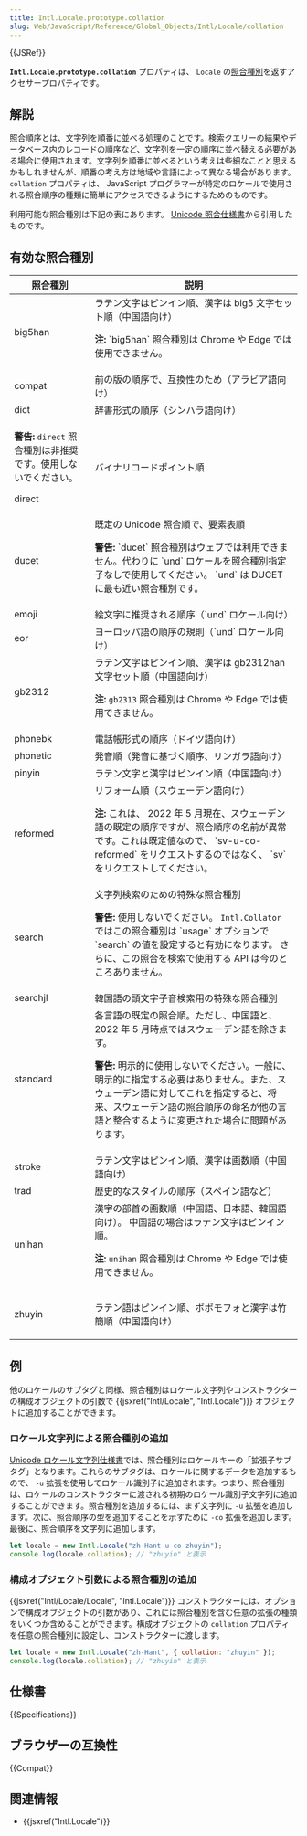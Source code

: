 ```yaml
---
title: Intl.Locale.prototype.collation
slug: Web/JavaScript/Reference/Global_Objects/Intl/Locale/collation
---
```


{{JSRef}}

**`Intl.Locale.prototype.collation`** プロパティは、 `Locale` の[照合種別](https://www.unicode.org/reports/tr35/tr35-collation.html#CLDR_Collation)を返すアクセサープロパティです。

## 解説

照合順序とは、文字列を順番に並べる処理のことです。検索クエリーの結果やデータベース内のレコードの順序など、文字列を一定の順序に並べ替える必要がある場合に使用されます。文字列を順番に並べるという考えは些細なことと思えるかもしれませんが、順番の考え方は地域や言語によって異なる場合があります。 `collation` プロパティは、 JavaScript プログラマーが特定のロケールで使用される照合順序の種類に簡単にアクセスできるようにするためのものです。

利用可能な照合種別は下記の表にあります。 [Unicode 照合仕様書](https://github.com/unicode-org/cldr/blob/2dd06669d833823e26872f249aa304bc9d9d2a90/common/bcp47/collation.xml)から引用したものです。

## 有効な照合種別

<table class="standard-table">
  <thead>
    <tr>
      <th scope="col">照合種別</th>
      <th scope="col">説明</th>
    </tr>
  </thead>
  <tbody>
    <tr>
      <td>big5han</td>
      <td>
        ラテン文字はピンイン順、漢字は big5 文字セット順（中国語向け）
        <div class="notecard">
          <p>
            <strong>注:</strong> `big5han` 照合種別は Chrome や Edge では使用できません。
          </p>
        </div>
      </td>
    </tr>
    <tr>
      <td>compat</td>
      <td>前の版の順序で、互換性のため（アラビア語向け）</td>
    </tr>
    <tr>
      <td>dict</td>
      <td>辞書形式の順序（シンハラ語向け）</td>
    </tr>
    <tr>
      <td>
        <div class="notecard warning">
          <p>
            <strong>警告:</strong> <code>direct</code> 照合種別は非推奨です。使用しないでください。
          </p>
        </div>
        <p>direct</p>
      </td>
      <td>バイナリコードポイント順</td>
    </tr>
    <tr>
      <td>ducet</td>
      <td>既定の Unicode 照合順で、要素表順
        <div class="notecard warning">
          <p>
            <strong>警告:</strong> `ducet` 照合種別はウェブでは利用できません。代わりに `und` ロケールを照合種別指定子なしで使用してください。 `und` は DUCET に最も近い照合種別です。
          </p>
        </div>
      </td>
    </tr>
    <tr>
      <td>emoji</td>
      <td>絵文字に推奨される順序（`und` ロケール向け）</td>
    </tr>
    <tr>
      <td>eor</td>
      <td>ヨーロッパ語の順序の規則（`und` ロケール向け）</td>
    </tr>
    <tr>
      <td>gb2312</td>
      <td>
        ラテン文字はピンイン順、漢字は gb2312han 文字セット順（中国語向け）
        <div class="notecard">
          <p>
            <strong>注:</strong> <code>gb2313</code> 照合種別は Chrome や Edge では使用できません。
          </p>
        </div>
      </td>
    </tr>
    <tr>
      <td>phonebk</td>
      <td>電話帳形式の順序（ドイツ語向け）</td>
    </tr>
    <tr>
      <td>phonetic</td>
      <td>発音順（発音に基づく順序、リンガラ語向け）</td>
    </tr>
    <tr>
      <td>pinyin</td>
      <td>
        ラテン文字と漢字はピンイン順（中国語向け）
      </td>
    </tr>
    <tr>
      <td>reformed</td>
      <td>リフォーム順（スウェーデン語向け）
        <div class="notecard">
          <p>
            <strong>注:</strong> これは、 2022 年 5 月現在、スウェーデン語の既定の順序ですが、照合順序の名前が異常です。これは既定値なので、 `sv-u-co-reformed` をリクエストするのではなく、 `sv` をリクエストしてください。
          </p>
        </div>
      </td>
    </tr>
    <tr>
      <td>search</td>
      <td>文字列検索のための特殊な照合種別
        <div class="notecard warning">
          <p>
            <strong>警告:</strong> 使用しないでください。 <code>Intl.Collator</code> ではこの照合種別は `usage` オプションで `search` の値を設定すると有効になります。
            さらに、この照合を検索で使用する API は今のところありません。
          </p>
        </div>
      </td>
    </tr>
    <tr>
      <td>searchjl</td>
      <td>韓国語の頭文字子音検索用の特殊な照合種別</td>
    </tr>
    <tr>
      <td>standard</td>
      <td>各言語の既定の照合順。ただし、中国語と、 2022 年 5 月時点ではスウェーデン語を除きます。
        <div class="notecard warning">
          <p>
            <strong>警告:</strong> 明示的に使用しないでください。一般に、明示的に指定する必要はありません。また、スウェーデン語に対してこれを指定すると、将来、スウェーデン語の照合順序の命名が他の言語と整合するように変更された場合に問題があります。
          </p>
        </div>
      </td>
    </tr>
    <tr>
      <td>stroke</td>
      <td>
        ラテン文字はピンイン順、漢字は画数順（中国語向け）
      </td>
    </tr>
    <tr>
      <td>trad</td>
      <td>
        歴史的なスタイルの順序（スペイン語など）
      </td>
    </tr>
    <tr>
      <td>unihan</td>
      <td>
        漢字の部首の画数順（中国語、日本語、韓国語向け）。
        中国語の場合はラテン文字はピンイン順。
        <div class="notecard">
          <p>
            <strong>注:</strong> <code>unihan</code> 照合種別は Chrome や Edge では使用できません。
          </p>
        </div>
      </td>
    </tr>
    <tr>
      <td>zhuyin</td>
      <td>
        <p>
          ラテン語はピンイン順、ボポモフォと漢字は竹簡順（中国語向け）
        </p>
      </td>
    </tr>
  </tbody>
</table>

## 例

他のロケールのサブタグと同様、照合種別はロケール文字列やコンストラクターの構成オブジェクトの引数で {{jsxref("Intl/Locale", "Intl.Locale")}} オブジェクトに追加することができます。

### ロケール文字列による照合種別の追加

[Unicode ロケール文字列仕様書](https://www.unicode.org/reports/tr35/)では、照合種別はロケールキーの「拡張子サブタグ」となります。これらのサブタグは、ロケールに関するデータを追加するもので、 `-u` 拡張を使用してロケール識別子に追加されます。つまり、照合種別は、ロケールのコンストラクターに渡される初期のロケール識別子文字列に追加することができます。照合種別を追加するには、まず文字列に `-u` 拡張を追加します。次に、照合順序の型を追加することを示すために `-co` 拡張を追加します。最後に、照合順序を文字列に追加します。

```js
let locale = new Intl.Locale("zh-Hant-u-co-zhuyin");
console.log(locale.collation); // "zhuyin" と表示
```

### 構成オブジェクト引数による照合種別の追加

{{jsxref("Intl/Locale/Locale", "Intl.Locale")}} コンストラクターには、オプションで構成オブジェクトの引数があり、これには照合種別を含む任意の拡張の種類をいくつか含めることができます。構成オブジェクトの `collation` プロパティを任意の照合種別に設定し、コンストラクターに渡します。

```js
let locale = new Intl.Locale("zh-Hant", { collation: "zhuyin" });
console.log(locale.collation); // "zhuyin" と表示
```

## 仕様書

{{Specifications}}

## ブラウザーの互換性

{{Compat}}

## 関連情報

- {{jsxref("Intl.Locale")}}
